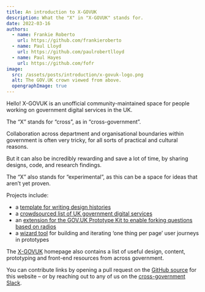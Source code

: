 ```yaml
---
title: An introduction to X-GOVUK
description: What the "X" in "X-GOVUK" stands for.
date: 2022-03-16
authors:
  - name: Frankie Roberto
    url: https://github.com/frankieroberto
  - name: Paul Lloyd
    url: https://github.com/paulrobertlloyd
  - name: Paul Hayes
    url: https://github.com/fofr
image:
  src: /assets/posts/introduction/x-govuk-logo.png
  alt: The GOV.UK crown viewed from above.
  opengraphImage: true
---
```


Hello! X-GOVUK is an unofficial community-maintained space for people working on government digital services in the UK.

The “X” stands for “cross”, as in “cross-government”.

Collaboration across department and organisational boundaries within government is often very tricky, for all sorts of practical and cultural reasons.

But it can also be incredibly rewarding and save a lot of time, by sharing designs, code, and research findings.

The “X” also stands for “experimental”, as this can be a space for ideas that aren’t yet proven.

Projects include:

* a [template for writing design histories](https://github.com/x-govuk/govuk-design-history-template)
* a [crowdsourced list of UK government digital services](https://govuk-digital-services.herokuapp.com)
* an [extension for the GOV.UK Prototype Kit to enable forking questions based on radios](https://github.com/x-govuk/prototype-navigation-radios)
* a [wizard tool](https://github.com/x-govuk/govuk-prototype-wizard) for building and iterating ‘one thing per page’ user journeys in prototypes

The [X-GOVUK](/) homepage also contains a list of useful design, content, prototyping and front-end resources from across government.

You can contribute links by opening a pull request on the [GitHub source](https://github.com/x-govuk/x-govuk.github.io) for this website – or by reaching out to any of us on the [cross-government Slack](https://ukgovernmentdigital.slack.com/).
